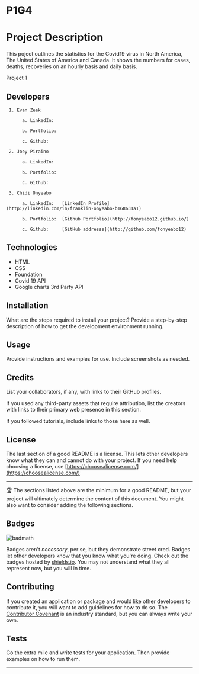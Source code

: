# P1G4

# Project Description
This poject outlines the statistics for the Covid19 virus in North America, The United States of America and Canada. It shows the numbers for cases, deaths, recoveries on an hourly basis and daily basis.

Project 1
## Developers
     1. Evan Zeek

          a. LinkedIn:

          b. Portfolio:  

          c. Github:     

     2. Joey Piraino

          a. LinkedIn:

          b. Portfolio: 

          c. Github:     

     3. Chidi Onyeabo

          a. LinkedIn:   [LinkedIn Profile](http://linkedin.com/in/franklin-onyeabo-b168631a1)

          b. Portfolio:  [Github Portfolio](http://fonyeabo12.github.io/)

          c. Github:     [GitHub addresss](http://github.com/fonyeabo12)
          
 
## Technologies
* HTML
* CSS
* Foundation
* Covid 19 API
* Google charts 3rd Party API


## Installation

What are the steps required to install your project? Provide a step-by-step description of how to get the development environment running.

## Usage

Provide instructions and examples for use. Include screenshots as needed.

## Credits

List your collaborators, if any, with links to their GitHub profiles.

If you used any third-party assets that require attribution, list the creators with links to their primary web presence in this section.

If you followed tutorials, include links to those here as well.

## License

The last section of a good README is a license. This lets other developers know what they can and cannot do with your project. If you need help choosing a license, use [https://choosealicense.com/](https://choosealicense.com/)

---

🏆 The sections listed above are the minimum for a good README, but your project will ultimately determine the content of this document. You might also want to consider adding the following sections.

## Badges

![badmath](https://img.shields.io/github/languages/top/nielsenjared/badmath)

Badges aren't _necessary_, per se, but they demonstrate street cred. Badges let other developers know that you know what you're doing. Check out the badges hosted by [shields.io](https://shields.io/). You may not understand what they all represent now, but you will in time.

## Contributing

If you created an application or package and would like other developers to contribute it, you will want to add guidelines for how to do so. The [Contributor Covenant](https://www.contributor-covenant.org/) is an industry standard, but you can always write your own.

## Tests

Go the extra mile and write tests for your application. Then provide examples on how to run them.

---
